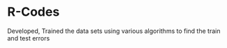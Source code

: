 # R-Codes
Developed, Trained the data sets using various algorithms to find the train and test errors

